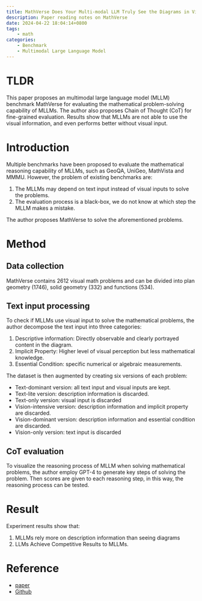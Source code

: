 ```yaml
---
title: MathVerse Does Your Multi-modal LLM Truly See the Diagrams in Visual Math Problems?
description: Paper reading notes on MathVerse
date: 2024-04-22 18:04:14+0800
tags:
    - math
categories:
    - Benchmark
    - Multimodal Large Language Model 
---
```


# TLDR

This paper proposes an multimodal large language model (MLLM) benchmark MathVerse for evaluating the mathematical problem-solving capability of MLLMs. The author also proposes Chain of Thought (CoT) for fine-grained evaluation. Results show that MLLMs are not able to use the visual information, and even performs better without visual input.

# Introduction

Multiple benchmarks have been proposed to evaluate the mathematical reasoning capability of MLLMs, such as GeoQA, UniGeo, MathVista and MMMU.
However, the problem of existing benchmarks are:

1. The MLLMs may depend on text input instead of visual inputs to solve the problems.
2. The evaluation process is a black-box, we do not know at which step the MLLM makes a mistake.

The author proposes MathVerse to solve the aforementioned problems.

# Method

## Data collection

MathVerse contains $2612$ visual math problems and can be divided into plan geometry ($1746$), solid geometry ($332$) and functions ($534$).

## Text input processing

To check if MLLMs use visual input to solve the mathematical problems, the author decompose the text input into three categories:

1. Descriptive information: Directly observable and clearly portrayed content in the diagram.
2. Implicit Property: Higher level of visual perception but less mathematical knowledge.
3. Essential Condition: specific numerical or algebraic measurements.

The dataset is then augmented by creating six versions of each problem:

- Text-dominant version: all text input and visual inputs are kept.
- Text-lite version: description information is discarded.
- Text-only version: visual input is discarded
- Vision-intensive version: description information and implicit property are discarded.
- Vision-dominant version:  description information and essential condition are discarded.
- Vision-only version: text input is discarded

## CoT evaluation

To visualize the reasoning process of MLLM when solving mathematical problems, the author employ GPT-4 to generate key steps of solving the problem. Then scores are given to each reasoning step, in this way, the reasoning process can be tested.

# Result

Experiment results show that:

1. MLLMs rely more on description information than seeing diagrams
2. LLMs Achieve Competitive Results to MLLMs.

# Reference

- [paper](https://arxiv.org/pdf/2403.14624.pdf)
- [Github](https://mathverse-cuhk.github.io/)
